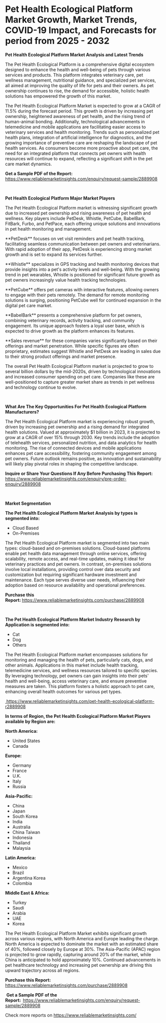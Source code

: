 <p><h1>Pet Health Ecological Platform Market Growth, Market Trends, COVID-19 Impact, and Forecasts for period from 2025 - 2032</h1></p><p><strong>Pet Health Ecological Platform Market Analysis and Latest Trends</strong></p>
<p><p>The Pet Health Ecological Platform is a comprehensive digital ecosystem designed to enhance the health and well-being of pets through various services and products. This platform integrates veterinary care, pet wellness management, nutritional guidance, and specialized pet services, all aimed at improving the quality of life for pets and their owners. As pet ownership continues to rise, the demand for accessible, holistic health solutions has empowered the growth of this market.</p><p>The Pet Health Ecological Platform Market is expected to grow at a CAGR of 11.5% during the forecast period. This growth is driven by increasing pet ownership, heightened awareness of pet health, and the rising trend of human-animal bonding. Additionally, technological advancements in telemedicine and mobile applications are facilitating easier access to veterinary services and health monitoring. Trends such as personalized pet health plans, integration of artificial intelligence for diagnostics, and the growing importance of preventive care are reshaping the landscape of pet health services. As consumers become more proactive about pet care, the need for an integrated platform that connects pet owners with health resources will continue to expand, reflecting a significant shift in the pet care market dynamics.</p></p>
<p><strong>Get a Sample PDF of the Report:&nbsp;</strong> <a href="https://www.reliablemarketinsights.com/enquiry/request-sample/2889908?utm_campaign=2244&utm_medium=2&utm_source=Github&utm_content=ia&utm_term=14032025&utm_id=pet-health-ecological-platform">https://www.reliablemarketinsights.com/enquiry/request-sample/2889908</a></p>
<p>&nbsp;</p>
<p><strong>Pet Health Ecological Platform Major Market Players</strong></p>
<p><p>The Pet Health Ecological Platform market is witnessing significant growth due to increased pet ownership and rising awareness of pet health and wellness. Key players include PetDesk, Whistle, PetCube, BabelBark, FitBark, Furbo, and PetPace, each offering unique solutions and innovations in pet health monitoring and management.</p><p>**PetDesk** focuses on vet visit reminders and pet health tracking, facilitating seamless communication between pet owners and veterinarians. With rapid adoption of their app, PetDesk is experiencing strong market growth and is set to expand its services further.</p><p>**Whistle** specializes in GPS tracking and health monitoring devices that provide insights into a pet's activity levels and well-being. With the growing trend in pet wearables, Whistle is positioned for significant future growth as pet owners increasingly value health tracking technologies.</p><p>**PetCube** offers pet cameras with interactive features, allowing owners to engage with their pets remotely. The demand for remote monitoring solutions is surging, positioning PetCube well for continued expansion in the digital pet care market.</p><p>**BabelBark** presents a comprehensive platform for pet owners, combining veterinary records, activity tracking, and community engagement. Its unique approach fosters a loyal user base, which is expected to drive growth as the platform enhances its features.</p><p>**Sales revenue** for these companies varies significantly based on their offerings and market penetration. While specific figures are often proprietary, estimates suggest Whistle and PetDesk are leading in sales due to their strong product offerings and market presence.</p><p>The overall Pet Health Ecological Platform market is projected to grow to several billion dollars by the mid-2020s, driven by technological innovations and increased consumer spending on pet care. Companies like these are well-positioned to capture greater market share as trends in pet wellness and technology continue to evolve.</p></p>
<p>&nbsp;</p>
<p><strong>What Are The Key Opportunities For Pet Health Ecological Platform Manufacturers?</strong></p>
<p><p>The Pet Health Ecological Platform market is experiencing robust growth, driven by increasing pet ownership and a rising demand for integrated health solutions. Valued at approximately $1 billion in 2023, it is projected to grow at a CAGR of over 15% through 2030. Key trends include the adoption of telehealth services, personalized nutrition, and data analytics for health monitoring. The rise of connected devices and mobile applications enhances pet care accessibility, fostering community engagement among pet owners. Future outlook remains positive, as innovation and sustainability will likely play pivotal roles in shaping the competitive landscape.</p></p>
<p><strong>Inquire or Share Your Questions If Any Before Purchasing This Report:</strong> <a href="https://www.reliablemarketinsights.com/enquiry/pre-order-enquiry/2889908?utm_campaign=2244&utm_medium=2&utm_source=Github&utm_content=ia&utm_term=14032025&utm_id=pet-health-ecological-platform">https://www.reliablemarketinsights.com/enquiry/pre-order-enquiry/2889908</a></p>
<p>&nbsp;</p>
<p><strong>Market Segmentation</strong></p>
<p><strong>The Pet Health Ecological Platform Market Analysis by types is segmented into:</strong></p>
<p><ul><li>Cloud Based</li><li>On-Premises</li></ul></p>
<p><p>The Pet Health Ecological Platform market is segmented into two main types: cloud-based and on-premises solutions. Cloud-based platforms enable pet health data management through online services, offering scalability, remote access, and real-time updates, making it ideal for veterinary practices and pet owners. In contrast, on-premises solutions involve local installations, providing control over data security and customization but requiring significant hardware investment and maintenance. Each type serves diverse user needs, influencing their adoption based on resource availability and operational preferences.</p></p>
<p><strong>Purchase this Report:&nbsp;</strong><a href="https://www.reliablemarketinsights.com/purchase/2889908?utm_campaign=2244&utm_medium=2&utm_source=Github&utm_content=ia&utm_term=14032025&utm_id=pet-health-ecological-platform">https://www.reliablemarketinsights.com/purchase/2889908</a></p>
<p>&nbsp;</p>
<p><strong>The Pet Health Ecological Platform Market Industry Research by Application is segmented into:</strong></p>
<p><ul><li>Cat</li><li>Dog</li><li>Others</li></ul></p>
<p><p>The Pet Health Ecological Platform market encompasses solutions for monitoring and managing the health of pets, particularly cats, dogs, and other animals. Applications in this market include health tracking, telemedicine services, and wellness resources tailored to specific species. By leveraging technology, pet owners can gain insights into their pets' health and well-being, access veterinary care, and ensure preventive measures are taken. This platform fosters a holistic approach to pet care, enhancing overall health outcomes for various pet types.</p></p>
<p><a href="https://www.reliablemarketinsights.com/pet-health-ecological-platform-r2889908?utm_campaign=2244&utm_medium=2&utm_source=Github&utm_content=ia&utm_term=14032025&utm_id=pet-health-ecological-platform">&nbsp;https://www.reliablemarketinsights.com/pet-health-ecological-platform-r2889908</a></p>
<p><strong>In terms of Region, the Pet Health Ecological Platform Market Players available by Region are:</strong></p>
<p>
    <p> <strong> North America: </strong>
        <ul>
            <li>United States</li>
            <li>Canada</li>
        </ul>
        </p> 
    <p> <strong> Europe: </strong>
        <ul>
            <li>Germany</li>
            <li>France</li>
            <li>U.K.</li>
            <li>Italy</li>
            <li>Russia</li>
        </ul>
        </p> 
    <p> <strong> Asia-Pacific: </strong>
        <ul>
            <li>China</li>
            <li>Japan</li>
            <li>South Korea</li>
            <li>India</li>
            <li>Australia</li>
            <li>China Taiwan</li>
            <li>Indonesia</li>
            <li>Thailand</li>
            <li>Malaysia</li>
        </ul>
        </p> 
    <p> <strong> Latin America: </strong>
        <ul>
            <li>Mexico</li>
            <li>Brazil</li>
            <li>Argentina Korea</li>
            <li>Colombia</li>
        </ul>
        </p> 
    <p> <strong> Middle East & Africa: </strong>
        <ul>
            <li>Turkey</li>
            <li>Saudi</li>
            <li>Arabia</li>
            <li>UAE</li>
            <li>Korea</li>
        </ul>
    </p>
    </p>
<p><p>The Pet Health Ecological Platform Market exhibits significant growth across various regions, with North America and Europe leading the charge. North America is expected to dominate the market with an estimated share of 40%, followed closely by Europe at 30%. The Asia-Pacific (APAC) region is projected to grow rapidly, capturing around 20% of the market, while China is anticipated to hold approximately 10%. Continued advancements in pet healthcare technology and increasing pet ownership are driving this upward trajectory across all regions.</p></p>
<p><strong>Purchase this Report: </strong><a href="https://www.reliablemarketinsights.com/purchase/2889908?utm_campaign=2244&utm_medium=2&utm_source=Github&utm_content=ia&utm_term=14032025&utm_id=pet-health-ecological-platform">https://www.reliablemarketinsights.com/purchase/2889908</a></p>
<p>&nbsp;<strong>Get a Sample PDF of the Report:&nbsp;&nbsp;</strong><a href="https://www.reliablemarketinsights.com/enquiry/request-sample/2889908?utm_campaign=2244&utm_medium=2&utm_source=Github&utm_content=ia&utm_term=14032025&utm_id=pet-health-ecological-platform">https://www.reliablemarketinsights.com/enquiry/request-sample/2889908</a></p>
<p><strong></strong></p>
<p>Check more reports on <a href="https://www.reliablemarketinsights.com/?utm_campaign=2244&utm_medium=2&utm_source=Github&utm_content=ia&utm_term=14032025&utm_id=pet-health-ecological-platform">https://www.reliablemarketinsights.com/</a></p>